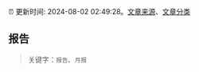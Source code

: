:alarm_clock: 更新时间: 2024-08-02 02:49:28。[文章来源](/README.md)、[文章分类](/TAGS.md)

## 报告


> 关键字：`报告`、`月报`



